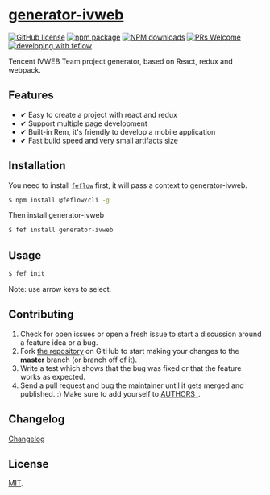 # [generator-ivweb](https://github.com/feflow/generator-ivweb)

[![GitHub license](https://img.shields.io/badge/license-MIT-blue.svg)](https://github.com/feflow/generator-ivweb/blob/master/LICENSE)
[![npm package](https://img.shields.io/npm/v/generator-ivweb.svg?style=flat-square)](https://www.npmjs.org/package/generator-ivweb)
[![NPM downloads](http://img.shields.io/npm/dt/generator-ivweb.svg?style=flat-square)](https://npmjs.org/package/generator-ivweb)
[![PRs Welcome](https://img.shields.io/badge/PRs-welcome-brightgreen.svg)](https://github.com/feflow/generator-ivweb/pulls)
[![developing with feflow](https://img.shields.io/badge/developing%20with-feflow-1b95e0.svg)](https://github.com/feflow/feflow)

Tencent IVWEB Team project generator, based on React, redux and webpack.

## Features

- ✔︎ Easy to create a project with react and redux
- ✔︎ Support multiple page development
- ✔︎ Built-in Rem, it's friendly to develop a mobile application
- ✔︎ Fast build speed and very small artifacts size

## Installation

You need to install [`feflow`](https://github.com/feflow/feflow) first, it will pass a context to generator-ivweb.

```sh
$ npm install @feflow/cli -g
```

Then install generator-ivweb

```sh
$ fef install generator-ivweb
```
## Usage

```sh
$ fef init
```

Note: use arrow keys to select.

## Contributing

1. Check for open issues or open a fresh issue to start a discussion around a feature idea or a bug.
2. Fork [the repository](https://github.com/feflow/generator-ivweb) on GitHub to start making your changes to the **master** branch (or branch off of it).
3. Write a test which shows that the bug was fixed or that the feature works as expected.
4. Send a pull request and bug the maintainer until it gets merged and published. :) Make sure to add yourself to [AUTHORS_](AUTHORS).

## Changelog

[Changelog](CHANGELOG.md)

## License
[MIT](https://tldrlegal.com/license/mit-license).

